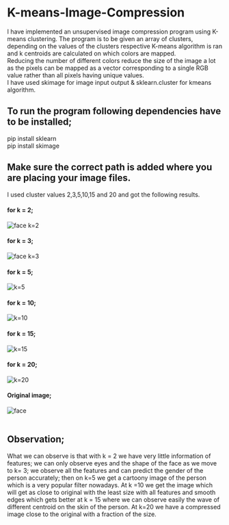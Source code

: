 # K-means-Image-Compression

I have implemented an unsupervised image compression program using K-means clustering. The program is to be given an array of clusters, depending on the values of the clusters respective K-means algorithm is ran and k centroids are calculated on which colors are mapped. <br/>
Reducing the number of different colors reduce the size of the image a lot as the pixels can be mapped as a vector corresponding to a single RGB value rather than all pixels having unique values. <br/>
I have used skimage for image input output & sklearn.cluster for kmeans algorithm.

## To run the program following dependencies have to be installed;
pip install sklearn <br/>
pip install skimage <br/>
## Make sure the correct path is added where you are placing your image files.

I used cluster values 2,3,5,10,15 and 20 and got the following results. <br/>

#### for k = 2; 
![face k=2](https://user-images.githubusercontent.com/83841336/145389208-5179080f-7396-41f5-936e-d38205e6df16.png)
#### for k = 3;
![face k=3](https://user-images.githubusercontent.com/83841336/145389232-87bd0adf-1066-48fe-9e30-dde57447a471.png)
#### for k = 5;
![k=5](https://user-images.githubusercontent.com/83841336/145389234-1d4fe489-a38a-4886-8178-71cfc93a5ebd.png)
#### for k = 10;
![k=10](https://user-images.githubusercontent.com/83841336/145389236-a35d04a5-c107-4ba7-90d6-ab74d1be423c.png)
#### for k = 15;
![k=15](https://user-images.githubusercontent.com/83841336/145389238-2bb32901-2a94-491c-b3c3-0c64a4bd89a3.png)
#### for k = 20;
![k=20](https://user-images.githubusercontent.com/83841336/145389230-39631614-ce52-4fed-85cc-66dd19a792b6.png)
#### Original image;
![face](https://user-images.githubusercontent.com/83841336/145388378-7b4d6a27-fbd6-4b75-a5c7-48414777fc82.jpg)
<br/><br/>
## Observation;
What we can observe is that with k = 2 we have very little information of features; we can only observe eyes and the shape of the face as we move to k= 3; we observe all the features and can predict the gender of the person accurately; then on k=5 we get a cartoony image of the person which is a very popular filter nowadays. At k =10 we get the image which will get as close to original with the least size with all features and smooth edges which gets better at k = 15 where we can observe easily the wave of different centroid on the skin of the person. At k=20 we have a compressed image close to the original with a fraction of the size.
